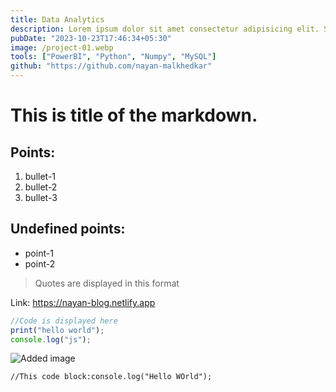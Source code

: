```yaml
---
title: Data Analytics
description: Lorem ipsum dolor sit amet consectetur adipisicing elit. Sequi dolores, deleniti obcaecati animi hic officiis? Laudantiummagni iusto quo ratione asperiores!
pubDate: "2023-10-23T17:46:34+05:30"
image: /project-01.webp
tools: ["PowerBI", "Python", "Numpy", "MySQL"]
github: "https://github.com/nayan-malkhedkar"
---
```


# This is title of the markdown.

## Points:

1. bullet-1
2. bullet-2
3. bullet-3

## Undefined points:

- point-1
- point-2

> Quotes are displayed in this format

Link: <https://nayan-blog.netlify.app>

```js
//Code is displayed here
print("hello world");
console.log("js");
```

![Added image](/blog-placeholder-1.jpg)

```
//This code block:console.log("Hello WOrld");
```
